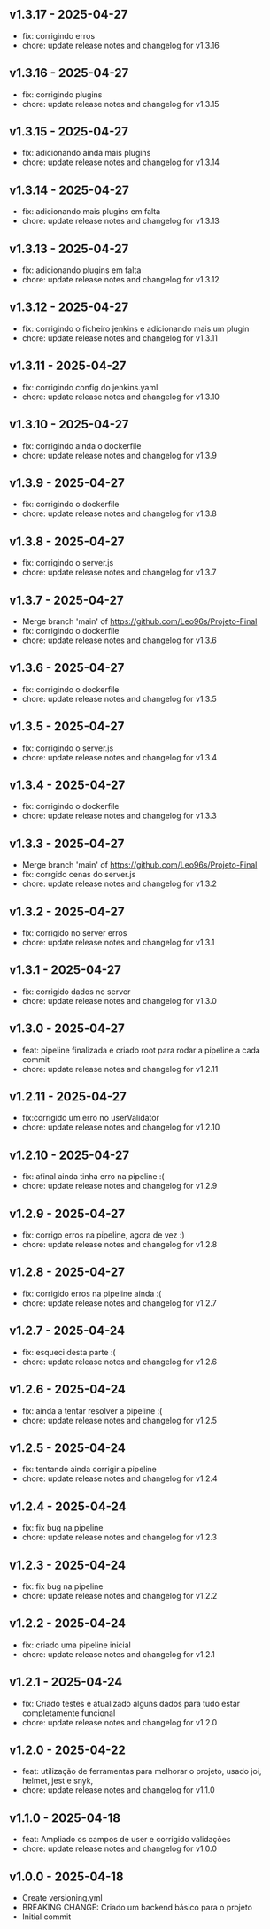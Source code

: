 ## v1.3.17 - 2025-04-27
* fix: corrigindo erros
* chore: update release notes and changelog for v1.3.16
## v1.3.16 - 2025-04-27
* fix: corrigindo plugins
* chore: update release notes and changelog for v1.3.15
## v1.3.15 - 2025-04-27
* fix: adicionando ainda mais plugins
* chore: update release notes and changelog for v1.3.14
## v1.3.14 - 2025-04-27
* fix: adicionando mais plugins em falta
* chore: update release notes and changelog for v1.3.13
## v1.3.13 - 2025-04-27
* fix: adicionando plugins em falta
* chore: update release notes and changelog for v1.3.12
## v1.3.12 - 2025-04-27
* fix: corrigindo o ficheiro jenkins e adicionando mais um plugin
* chore: update release notes and changelog for v1.3.11
## v1.3.11 - 2025-04-27
* fix: corrigindo config do jenkins.yaml
* chore: update release notes and changelog for v1.3.10
## v1.3.10 - 2025-04-27
* fix: corrigindo ainda o dockerfile
* chore: update release notes and changelog for v1.3.9
## v1.3.9 - 2025-04-27
* fix: corrigindo o dockerfile
* chore: update release notes and changelog for v1.3.8
## v1.3.8 - 2025-04-27
* fix: corrigindo o server.js
* chore: update release notes and changelog for v1.3.7
## v1.3.7 - 2025-04-27
* Merge branch 'main' of https://github.com/Leo96s/Projeto-Final
* fix: corrigindo o dockerfile
* chore: update release notes and changelog for v1.3.6
## v1.3.6 - 2025-04-27
* fix: corrigindo o dockerfile
* chore: update release notes and changelog for v1.3.5
## v1.3.5 - 2025-04-27
* fix: corrigindo o server.js
* chore: update release notes and changelog for v1.3.4
## v1.3.4 - 2025-04-27
* fix: corrigindo o dockerfile
* chore: update release notes and changelog for v1.3.3
## v1.3.3 - 2025-04-27
* Merge branch 'main' of https://github.com/Leo96s/Projeto-Final
* fix: corrgido cenas do server.js
* chore: update release notes and changelog for v1.3.2
## v1.3.2 - 2025-04-27
* fix: corrigido no server erros
* chore: update release notes and changelog for v1.3.1
## v1.3.1 - 2025-04-27
* fix: corrigido dados no server
* chore: update release notes and changelog for v1.3.0
## v1.3.0 - 2025-04-27
* feat: pipeline finalizada e criado root para rodar a pipeline a cada commit
* chore: update release notes and changelog for v1.2.11
## v1.2.11 - 2025-04-27
* fix:corrigido um erro no userValidator
* chore: update release notes and changelog for v1.2.10
## v1.2.10 - 2025-04-27
* fix: afinal ainda tinha erro na pipeline :(
* chore: update release notes and changelog for v1.2.9
## v1.2.9 - 2025-04-27
* fix: corrigo erros na pipeline, agora de vez :)
* chore: update release notes and changelog for v1.2.8
## v1.2.8 - 2025-04-27
* fix: corrigido erros na pipeline ainda :(
* chore: update release notes and changelog for v1.2.7
## v1.2.7 - 2025-04-24
* fix: esqueci desta parte :(
* chore: update release notes and changelog for v1.2.6
## v1.2.6 - 2025-04-24
* fix: ainda a tentar resolver a pipeline :(
* chore: update release notes and changelog for v1.2.5
## v1.2.5 - 2025-04-24
* fix: tentando ainda corrigir a pipeline
* chore: update release notes and changelog for v1.2.4
## v1.2.4 - 2025-04-24
* fix: fix bug na pipeline
* chore: update release notes and changelog for v1.2.3
## v1.2.3 - 2025-04-24
* fix: fix bug na pipeline
* chore: update release notes and changelog for v1.2.2
## v1.2.2 - 2025-04-24
* fix: criado uma pipeline inicial
* chore: update release notes and changelog for v1.2.1
## v1.2.1 - 2025-04-24
* fix: Criado testes e atualizado alguns dados para tudo estar completamente funcional
* chore: update release notes and changelog for v1.2.0
## v1.2.0 - 2025-04-22
* feat: utilização de ferramentas para melhorar o projeto, usado joi, helmet, jest e snyk,
* chore: update release notes and changelog for v1.1.0
## v1.1.0 - 2025-04-18
* feat: Ampliado os campos de user e corrigido validações
* chore: update release notes and changelog for v1.0.0
## v1.0.0 - 2025-04-18
* Create versioning.yml
* BREAKING CHANGE: Criado um backend básico para o projeto
* Initial commit
